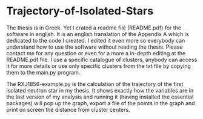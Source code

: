 # Trajectory-of-Isolated-Stars
The thesis is in Greek. Yet I crated a readme file (README.pdf) for the software in english. It is an english translation of the Appendix A which is dedicated to the code I created. I edited it even more so everybody can understand how to use the software without reading the thesis. Please contact me for any question or even for a more a in-depth editing at the README.pdf file. I use a specific catalogue of clusters, anybody can access it for more details or use only specific clusters from the txt file by copying them to the main.py program.

The RXJ1856-example.py is the calculation of the trajectory of the first isolated neutron star in my thesis. It shows exactly how the variables are in the last version of my analysis and running it (having installed the essential packages) will pop up the graph, export a file of the points in the graph and print on screen the distance from cluster centers. 
